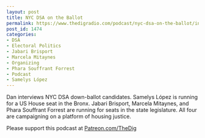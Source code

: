 ```yaml
---
layout: post
title: NYC DSA on the Ballot
permalink: https://www.thedigradio.com/podcast/nyc-dsa-on-the-ballot/index.html
post_id: 1474
categories: 
- DSA
- Electoral Politics
- Jabari Brisport
- Marcela Mitaynes
- Organizing
- Phara Souffrant Forrest
- Podcast
- Samelys López
---
```


Dan interviews NYC DSA down-ballot candidates. Samelys López is running for a US House seat in the Bronx. Jabari Brisport, Marcela Mitaynes, and Phara Souffrant Forrest are running for seats in the state legislature. All four are campaigning on a platform of housing justice.

Please support this podcast at 
[Patreon.com/TheDig](http://Patreon.com/TheDig)